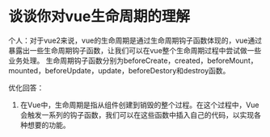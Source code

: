 # 谈谈你对vue生命周期的理解
个人：对于vue2来说，vue的生命周期是通过生命周期钩子函数体现的，vue通过暴露出一些生命周期钩子函数，让我们可以在vue整个生命周期过程中尝试做一些业务处理。
生命周期钩子函数分别为beforeCreate，created，beforeMount，mounted，beforeUpdate，update，beforeDestory和destroy函数。

优化回答：
1. 在Vue中，生命周期是指从组件创建到销毁的整个过程。在这个过程中，Vue会触发一系列的钩子函数，我们可以在这些函数中插入自己的代码，以实现各种想要的功能。